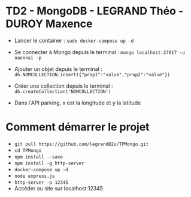 # TD2 - MongoDB - LEGRAND Théo - DUROY Maxence

* Lancer le container : `sudo docker-compose up -d`

* Se connecter à Mongo depuis le terminal : `mongo localhost:27017 -u naennai -p`

* Ajouter un objet depuis le terminal : `db.NOMCOLLECTION.insert({"prop1":"value","prop2":"value"})`

* Créer une collection depuis le terminal : `db.createCollection('NOMCOLLECTION')`

* Dans l'API parking, x est la longitude et y la latitude

# Comment démarrer le projet 

* `git pull https://github.com/legrand82u/TPMongo.git`
* `cd TPMongo`
* `npm install --save`
* `npm install -g http-server`
* `docker-compose up -d`
* `node express.js`
* `http-server -p 12345`
* Accèder au site sur localhost:12345